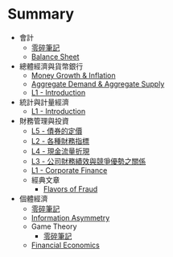 # Summary

- 會計
  - [零碎筆記](<././會計/零碎筆記.md>)
  - [Balance Sheet](<././會計/Balance Sheet.md>)
- 總體經濟與貨幣銀行
  - [Money Growth & Inflation](<././總體經濟與貨幣銀行/Money Growth & Inflation.md>)
  - [Aggregate Demand & Aggregate Supply](<././總體經濟與貨幣銀行/Aggregate Demand & Aggregate Supply.md>)
  - [L1 - Introduction](<././總體經濟與貨幣銀行/L1 - Introduction.md>)
- 統計與計量經濟
  - [L1 - Introduction](<././統計與計量經濟/L1 - Introduction.md>)
- 財務管理與投資
  - [L5 - 債券的定價](<././財務管理與投資/L5 - 債券的定價.md>)
  - [L2 - 各種財務指標](<././財務管理與投資/L2 - 各種財務指標.md>)
  - [L4 - 現金流量折現](<././財務管理與投資/L4 - 現金流量折現.md>)
  - [L3 - 公司財務績效與競爭優勢之關係](<././財務管理與投資/L3 - 公司財務績效與競爭優勢之關係.md>)
  - [L1 - Corporate Finance](<././財務管理與投資/L1 - Corporate Finance.md>)
  - 經典文章
    - [Flavors of Fraud](<././財務管理與投資/經典文章/Flavors of Fraud.md>)
- 個體經濟
  - [零碎筆記](<././個體經濟/零碎筆記.md>)
  - [Information Asymmetry](<././個體經濟/Information Asymmetry.md>)
  - Game Theory
    - [零碎筆記](<././個體經濟/Game Theory/零碎筆記.md>)
  - [Financial Economics](<././個體經濟/Financial Economics.md>)

